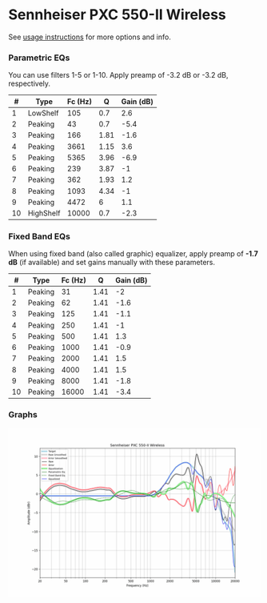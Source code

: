 # Sennheiser PXC 550-II Wireless
See [usage instructions](https://github.com/jaakkopasanen/AutoEq#usage) for more options and info.

### Parametric EQs
You can use filters 1-5 or 1-10. Apply preamp of -3.2 dB or -3.2 dB, respectively.

|   # | Type      |   Fc (Hz) |    Q |   Gain (dB) |
|-----|-----------|-----------|------|-------------|
|   1 | LowShelf  |       105 | 0.7  |         2.6 |
|   2 | Peaking   |        43 | 0.7  |        -5.4 |
|   3 | Peaking   |       166 | 1.81 |        -1.6 |
|   4 | Peaking   |      3661 | 1.15 |         3.6 |
|   5 | Peaking   |      5365 | 3.96 |        -6.9 |
|   6 | Peaking   |       239 | 3.87 |        -1   |
|   7 | Peaking   |       362 | 1.93 |         1.2 |
|   8 | Peaking   |      1093 | 4.34 |        -1   |
|   9 | Peaking   |      4472 | 6    |         1.1 |
|  10 | HighShelf |     10000 | 0.7  |        -2.3 |

### Fixed Band EQs
When using fixed band (also called graphic) equalizer, apply preamp of **-1.7 dB** (if available) and set gains manually with these parameters.

|   # | Type    |   Fc (Hz) |    Q |   Gain (dB) |
|-----|---------|-----------|------|-------------|
|   1 | Peaking |        31 | 1.41 |        -2   |
|   2 | Peaking |        62 | 1.41 |        -1.6 |
|   3 | Peaking |       125 | 1.41 |        -1.1 |
|   4 | Peaking |       250 | 1.41 |        -1   |
|   5 | Peaking |       500 | 1.41 |         1.3 |
|   6 | Peaking |      1000 | 1.41 |        -0.9 |
|   7 | Peaking |      2000 | 1.41 |         1.5 |
|   8 | Peaking |      4000 | 1.41 |         1.5 |
|   9 | Peaking |      8000 | 1.41 |        -1.8 |
|  10 | Peaking |     16000 | 1.41 |        -3.4 |

### Graphs
![](./Sennheiser%20PXC%20550-II%20Wireless.png)
